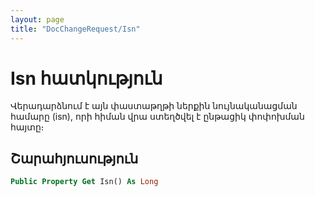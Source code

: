 ```yaml
---
layout: page
title: "DocChangeRequest/Isn"
---
```


# Isn հատկություն

Վերադարձնում է այն փաստաթղթի ներքին նույնականացման համարը (isn), որի հիման վրա ստեղծվել է ընթացիկ փոփոխման հայտը։

## Շարահյուսություն 

``` vb
Public Property Get Isn() As Long  
```

